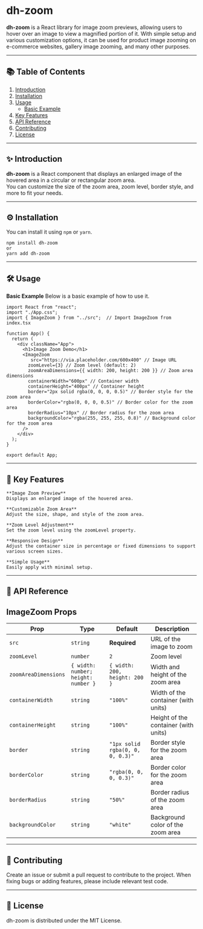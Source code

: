 # dh-zoom

**dh-zoom** is a React library for image zoom previews, allowing users to hover over an image to view a magnified portion of it.
With simple setup and various customization options, it can be used for product image zooming on e-commerce websites, gallery image zooming, and many other purposes.

---

## 📚 Table of Contents

1. [Introduction](#✨-introduction)  
2. [Installation](#⚙️-installation)  
3. [Usage](#🛠️-usage)  
   - [Basic Example](#basic-example)  
4. [Key Features](#🎯-key-features)  
5. [API Reference](#📖-api-reference)    
6. [Contributing](#🤝-contributing)  
7. [License](#📄-license)  

---

## ✨ Introduction

**dh-zoom** is a React component that displays an enlarged image of the hovered area in a circular or rectangular zoom area.  
You can customize the size of the zoom area, zoom level, border style, and more to fit your needs.

---

## ⚙️ Installation

You can install it using `npm` or `yarn`.
```
npm install dh-zoom
or
yarn add dh-zoom
```
---

## 🛠️ Usage

**Basic Example**
Below is a basic example of how to use it.

```
import React from "react";
import "./App.css";
import { ImageZoom } from "../src";  // Import ImageZoom from index.tsx

function App() {
  return (
    <div className="App">
      <h1>Image Zoom Demo</h1>
      <ImageZoom
         src="https://via.placeholder.com/600x400" // Image URL
        zoomLevel={3} // Zoom level (default: 2)
        zoomAreaDimensions={{ width: 200, height: 200 }} // Zoom area dimensions
        containerWidth="600px" // Container width
        containerHeight="400px" // Container height
        border="2px solid rgba(0, 0, 0, 0.5)" // Border style for the zoom area
        borderColor="rgba(0, 0, 0, 0.5)" // Border color for the zoom area
        borderRadius="10px" // Border radius for the zoom area
        backgroundColor="rgba(255, 255, 255, 0.8)" // Background color for the zoom area
      />
    </div>
  );
}

export default App;

```
---

## 🎯 Key Features

```
**Image Zoom Preview**
Displays an enlarged image of the hovered area.

**Customizable Zoom Area**
Adjust the size, shape, and style of the zoom area.

**Zoom Level Adjustment**
Set the zoom level using the zoomLevel property.

**Responsive Design**
Adjust the container size in percentage or fixed dimensions to support various screen sizes.

**Simple Usage**
Easily apply with minimal setup.
```
---

## 📖 API Reference

## ImageZoom Props

| Prop                | Type                           | Default                             | Description                        |
|---------------------|--------------------------------|-------------------------------------|------------------------------------|
| `src`               | `string`                      | **Required**                       | URL of the image to zoom           |
| `zoomLevel`         | `number`                      | `2`                                | Zoom level                        |
| `zoomAreaDimensions`| `{ width: number; height: number }` | `{ width: 200, height: 200 }`     | Width and height of the zoom area           |
| `containerWidth`    | `string`                      | `"100%"`                           | Width of the container (with units)        |
| `containerHeight`   | `string`                      | `"100%"`                           | Height of the container (with units)        |
| `border`            | `string`                      | `"1px solid rgba(0, 0, 0, 0.3)"`  | Border style for the zoom area          |
| `borderColor`       | `string`                      | `"rgba(0, 0, 0, 0.3)"`            | Border color for the zoom area           |
| `borderRadius`      | `string`                      | `"50%"`                            | Border radius of the zoom area            |
| `backgroundColor`   | `string`                      | `"white"`                          | Background color of the zoom area              |

---

## 🤝 Contributing

Create an issue or submit a pull request to contribute to the project.
When fixing bugs or adding features, please include relevant test code.

---

## 📄 License
dh-zoom is distributed under the MIT License.
